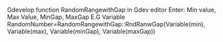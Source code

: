 Gdevelop function
RandomRangewithGap in Gdev editor
Enter: Min value, Max Value, MinGap, MaxGap
E.G Variable RandomNumber=RandomRangewithGap::RndRanwGap(Variable(min), Variable(max), Variable(minGap), Variable(maxGap))
